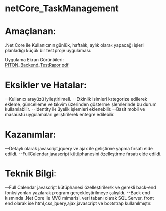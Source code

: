 # netCore_TaskManagement
# Amaçlanan:
.Net Core ile  Kullanıcının günlük, haftalık, aylık olarak yapacağı işleri planladığı küçük bir test proje uygulaması.


Uygulama Ekran Görüntüleri:  
[PITON_Backend_TestRapor.pdf](https://github.com/sedaterzi/netCore_TaskManagement/files/7145156/PITON_Backend_TestRapor.pdf)


# Eksikler ve Hatalar: 
--Kullanıcı arayüzü iyileştirilmeli.
--Etkinlik isimleri kategorize edilerek ekleme, güncelleme ve takvim üzerinden gösterme işlemlerinde bu durum kullanılabilir.
--Identity ile üyelik işlemleri eklenebilir.
--Basit mobil ve masaüstü uygulamaları geliştirilerek entegre edilebilir. 
# Kazanımlar: 
--Detaylı olarak javascript,jquery ve ajax ile geliştirme yapma fırsatı elde edildi.
--FullCalendar javascript kütüphanesini özelleştirme fırsatı elde edildi. 


# Teknik Bilgi: 
--Full Calendar javascript kütüphanesi özelleştirilerek ve gerekli back-end fonksiyonları yazılarak program gerçekleştirilmeye çalışıldı. 
--Back end kısmında .Net Core ile MVC mimarisi, veri tabanı olarak SQL Server, front end olarak ise html,css,jquery,ajax,javascript ve bootstrap kullanılmıştır.
